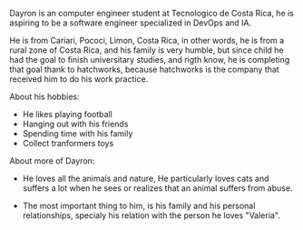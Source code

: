 Dayron is an computer engineer student at Tecnologico de Costa Rica, he is aspiring to be a software engineer specialized in DevOps and IA.

He is from Cariari, Pococi, Limon, Costa Rica, in other words, he is from a rural zone of Costa Rica, and his family is very humble, but since child he had the goal to finish universitary studies, and rigth know, he is completing that goal thank to hatchworks, because hatchworks is the company that received him to do his work practice.

About his hobbies:
- He likes playing football
- Hanging out with his friends
- Spending time with his family
- Collect tranformers toys

About more of Dayron:
- He loves all the animals and nature, He particularly loves cats and suffers a lot when he sees or realizes that an animal suffers from abuse.

- The most important thing to him, is his family and his personal relationships, specialy his relation with the person he loves "Valeria".